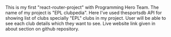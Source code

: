 This is my first "react-router-project" with Programming Hero Team. The name of my project is "EPL clubpedia". Here I've used thesportsdb API for showing list of clubs specially "EPL" clubs in my project. User will be able to see each club details which they want to see.
Live website link given in about section on github repository.
